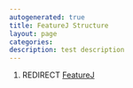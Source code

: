 ```yaml
---
autogenerated: true
title: FeatureJ Structure
layout: page
categories: 
description: test description
---
```


1.  REDIRECT [FeatureJ](FeatureJ)
